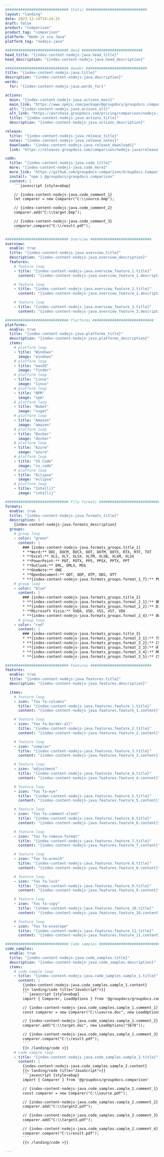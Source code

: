 ```yaml
---
############################# Static ############################
layout: "landing"
date: 2023-12-14T14:24:25
draft: false
product: "Comparison"
product_tag: "comparison"
platform: "Node.js via Java"
platform_tag: "nodejs-java"

############################# Head ############################
head_title: "{index-content-nodejs-java.head_title}"
head_description: "{index-content-nodejs-java.head_description}"

############################# Header ############################
title: "{index-content-nodejs-java.title}"
description: "{index-content-nodejs-java.description}"
words:
  for: "{index-content-nodejs-java.words_for}"

actions:
  main: "{index-content-nodejs-java.actions_main}"
  main_link: "https://www.npmjs.com/package/@groupdocs/groupdocs.comparison"
  alt: "{index-content-nodejs-java.actions_alt}"
  alt_link: "https://purchase.groupdocs.com/pricing/comparison/nodejs-java"
  title: "{index-content-nodejs-java.actions_title}"
  description: "{index-content-nodejs-java.actions_description}"

release:
  title: "{index-content-nodejs-java.release_title}"
  notes: "{index-content-nodejs-java.release_notes}"
  downloads: "{index-content-nodejs-java.release_downloads}"
  link: "https://releases.groupdocs.com/comparison/nodejs-java/release-notes/latest/"

code:
  title: "{index-content-nodejs-java.code_title}"
  more: "{index-content-nodejs-java.code_more}"
  more_link: "https://github.com/groupdocs-comparison/GroupDocs.Comparison-for-Node.js-via-Java"
  install: "npm i @groupdocs/groupdocs.comparison"
  content: |
    ```javascript {style=abap}

    // {index-content-nodejs-java.code_comment_1}
    let comparer = new Comparer("C:\\source.bmp");

    // {index-content-nodejs-java.code_comment_2}
    comparer.add("C:\\target.bmp");

    // {index-content-nodejs-java.code_comment_3}
    comparer.compare("C:\\result.pdf"); 
    ```

############################# Overview ############################
overview:
  enable: true
  title: "{index-content-nodejs-java.overview_title}"
  description: "{index-content-nodejs-java.overview_description}"
  features:
    # feature loop
    - title: "{index-content-nodejs-java.overview_feature_1.title}"
      content: "{index-content-nodejs-java.overview_feature_1.description}"

    # feature loop
    - title: "{index-content-nodejs-java.overview_feature_2.title}"
      content: "{index-content-nodejs-java.overview_feature_2.description}"

    # feature loop
    - title: "{index-content-nodejs-java.overview_feature_3.title}"
      content: "{index-content-nodejs-java.overview_feature_3.description}"

############################# Platforms ############################
platforms:
  enable: true
  title: "{index-content-nodejs-java.platforms_title}"
  description: "{index-content-nodejs-java.platforms_description}"
  items:
    # platform loop
    - title: "Windows"
      image: "windows"
    # platform loop
    - title: "macOS"
      image: "finder"      
    # platform loop
    - title: "Linux"
      image: "linux"
    # platform loop
    - title: "NPM"
      image: "npm"  
    # platform loop
    - title: "NuGet"
      image: "nuget"      
    # platform loop
    - title: "Amazon"
      image: "amazon"
    # platform loop
    - title: "Docker"
      image: "docker"
    # platform loop
    - title: "Azure"
      image: "azure"
    # platform loop
    - title: "VS Code"
      image: "vs_code"
    # platform loop
    - title: "Eclipse"
      image: "eclipse"
    # platform loop
    - title: "IntelliJ"
      image: "intellij"

############################# File formats ############################
formats:
  enable: true
  title: "{index-content-nodejs-java.formats_title}"
  description: |
    {index-content-nodejs-java.formats_description}
  groups:
    # group loop
    - color: "green"
      content: |
        ### {index-content-nodejs-java.formats_groups.title_1}
        * **Word:** DOC, DOCM, DOCX, DOT, DOTM, DOTX, RTX, RTF, TXT
        * **Excel:** XLS, XLT, XLSX, XLTM, XLSB, XLSM, XLSX
        * **PowerPoint:** POT, POTX, PPS, PPSX, PPTX, PPT        
        * **Outlook:** EML, EMLX, MSG
        * **OneNote:** ONE
        * **OpenDocument:** ODT, ODP, OTP, ODS, OTT
        * **{index-content-nodejs-java.formats_groups.format_1_7}:** PDF  
    # group loop
    - color: "blue"
      content: |
        ### {index-content-nodejs-java.formats_groups.title_2}
        * **{index-content-nodejs-java.formats_groups.format_2_1}:** BMP, GIF, JPG, JPEG, PNG
        * **{index-content-nodejs-java.formats_groups.format_2_2}:** DICOM
        * **Microsoft Visio:** VSDX, VSD, VSS, VST, VDX
        * **{index-content-nodejs-java.formats_groups.format_2_4}:** DWG, DXF
      # group loop
    - color: "red"
      content: |
        ### {index-content-nodejs-java.formats_groups.title_3}
        * **{index-content-nodejs-java.formats_groups.format_3_1}:** TXT
        * **{index-content-nodejs-java.formats_groups.format_3_2}:** CS, Java, CPP, JS, PY, RB, PL, ASM, GROOVY, JSON, PHP, SQL, LOG, DIFF, LESS, SCALA
        * **{index-content-nodejs-java.formats_groups.format_3_3}:** HTM, HTML, MHT, MHTML
        * **{index-content-nodejs-java.formats_groups.format_3_4}:** MOBI, DjVu
        * **{index-content-nodejs-java.formats_groups.format_3_5}:** CSV

############################# Features ############################
features:
  enable: true
  title: "{index-content-nodejs-java.features.title}"
  description: "{index-content-nodejs-java.features.description}"

  items:
    # feature loop
    - icon: "fas fa-columns"
      title: "{index-content-nodejs-java.features.feature_1.title}"
      content: "{index-content-nodejs-java.features.feature_1.content}"

    # feature loop
    - icon: "fas fa-border-all"
      title: "{index-content-nodejs-java.features.feature_2.title}"
      content: "{index-content-nodejs-java.features.feature_2.content}"

    # feature loop
    - icon: "complex"
      title: "{index-content-nodejs-java.features.feature_3.title}"
      content: "{index-content-nodejs-java.features.feature_3.content}"

    # feature loop
    - icon: "adjustment"
      title: "{index-content-nodejs-java.features.feature_4.title}"
      content: "{index-content-nodejs-java.features.feature_4.content}"

    # feature loop
    - icon: "fas fa-eye"
      title: "{index-content-nodejs-java.features.feature_5.title}"
      content: "{index-content-nodejs-java.features.feature_5.content}"

    # feature loop
    - icon: "fas fa-comment-slash"
      title: "{index-content-nodejs-java.features.feature_6.title}"
      content: "{index-content-nodejs-java.features.feature_6.content}"

    # feature loop
    - icon: "fas fa-remove-format"
      title: "{index-content-nodejs-java.features.feature_7.title}"
      content: "{index-content-nodejs-java.features.feature_7.content}"

    # feature loop
    - icon: "fas fa-wrench"
      title: "{index-content-nodejs-java.features.feature_8.title}"
      content: "{index-content-nodejs-java.features.feature_8.content}"

    # feature loop
    - icon: "fas fa-lock"
      title: "{index-content-nodejs-java.features.feature_9.title}"
      content: "{index-content-nodejs-java.features.feature_9.content}"

    # feature loop
    - icon: "fas fa-copy"
      title: "{index-content-nodejs-java.features.feature_10.title}"
      content: "{index-content-nodejs-java.features.feature_10.content}"

    # feature loop
    - icon: "fas fa-envelope"
      title: "{index-content-nodejs-java.features.feature_11.title}"
      content: "{index-content-nodejs-java.features.feature_11.content}"

############################# Code samples ############################
code_samples:
  enable: true
  title: "{index-content-nodejs-java.code_samples.title}"
  description: "{index-content-nodejs-java.code_samples.description}"
  items:
    # code sample loop
    - title: "{index-content-nodejs-java.code_samples.sample_1.title}"
      content: |
        {index-content-nodejs-java.code_samples.sample_1.content}
        {{< landing/code title="JavaScript">}}
        ```javascript {style=abap}
        import { Comparer, LoadOptions } from '@groupdocs/groupdocs.comparison'

        // {index-content-nodejs-java.code_samples.sample_1.comment_1}
        const comparer = new Comparer("C:\\source.doc", new LoadOptions("1234"));

        // {index-content-nodejs-java.code_samples.sample_1.comment_2}
        comparer.add("C:\\target.doc", new LoadOptions("5678"));

        // {index-content-nodejs-java.code_samples.sample_1.comment_3}
        comparer.compare("C:\\result.pdf");
        ```
        {{< /landing/code >}}
    # code sample loop
    - title: "{index-content-nodejs-java.code_samples.sample_2.title}"
      content: |
        {index-content-nodejs-java.code_samples.sample_2.content}
        {{< landing/code title="JavaScript">}}
        ```javascript {style=abap}
        import { Comparer } from '@groupdocs/groupdocs.comparison'

        // {index-content-nodejs-java.code_samples.sample_2.comment_1}
        const comparer = new Comparer("C:\\source.pdf");

        // {index-content-nodejs-java.code_samples.sample_2.comment_2}
        comparer.add("C:\\target2.pdf");

        // {index-content-nodejs-java.code_samples.sample_2.comment_3}
        comparer.add("C:\\target3.pdf");

        // {index-content-nodejs-java.code_samples.sample_2.comment_4}
        comparer.compare("C:\\result.pdf");
        ```
        {{< /landing/code >}}

---
```

